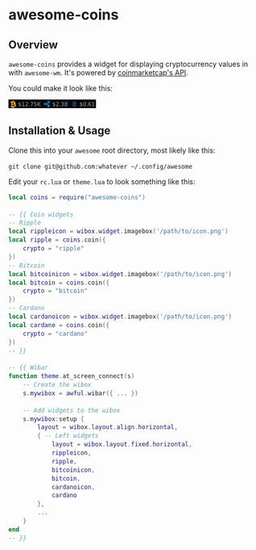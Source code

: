 # awesome-coins

## Overview

`awesome-coins` provides a widget for displaying cryptocurrency values in with
`awesome-wm`. It's powered by
[coinmarketcap's API](https://coinmarketcap.com/api/).

You could make it look like this:

![awesome-coins sample](./screenshots/sample.png "awesome-coins sample")

## Installation & Usage

Clone this into your `awesome` root directory, most likely like this:

`git clone git@github.com:whatever ~/.config/awesome`

Edit your `rc.lua` or `theme.lua` to look something like this:

```lua
local coins = require("awesome-coins")

-- {{ Coin widgets
-- Ripple
local rippleicon = wibox.widget.imagebox('/path/to/icon.png')
local ripple = coins.coin({
    crypto = "ripple"
})
-- Bitcoin
local bitcoinicon = wibox.widget.imagebox('/path/to/icon.png')
local bitcoin = coins.coin({
    crypto = "bitcoin"
})
-- Cardano
local cardanoicon = wibox.widget.imagebox('/path/to/icon.png')
local cardano = coins.coin({
    crypto = "cardano"
})
-- }}

-- {{ Wibar
function theme.at_screen_connect(s)
    -- Create the wibox
    s.mywibox = awful.wibar({ ... })

    -- Add widgets to the wibox
    s.mywibox:setup {
        layout = wibox.layout.align.horizontal,
        { -- Left widgets
            layout = wibox.layout.fixed.horizontal,
            rippleicon,
            ripple,
            bitcoinicon,
            bitcoin,
            cardanoicon,
            cardano
        },
        ...
    }
end
-- }}
```